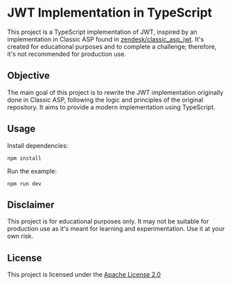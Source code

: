 # JWT Implementation in TypeScript

This project is a TypeScript implementation of JWT, inspired by an implementation in Classic ASP found in [zendesk/classic_asp_jwt](https://github.com/zendesk/classic_asp_jwt). It's created for educational purposes and to complete a challenge; therefore, it's not recommended for production use.

## Objective

The main goal of this project is to rewrite the JWT implementation originally done in Classic ASP, following the logic and principles of the original repository. It aims to provide a modern implementation using TypeScript.

## Usage

Install dependencies:

```
npm install
```

Run the example:

```
npm run dev
```

## Disclaimer

This project is for educational purposes only. It may not be suitable for production use as it's meant for learning and experimentation. Use it at your own risk.

## License

This project is licensed under the [Apache License 2.0](./LICENSE)
